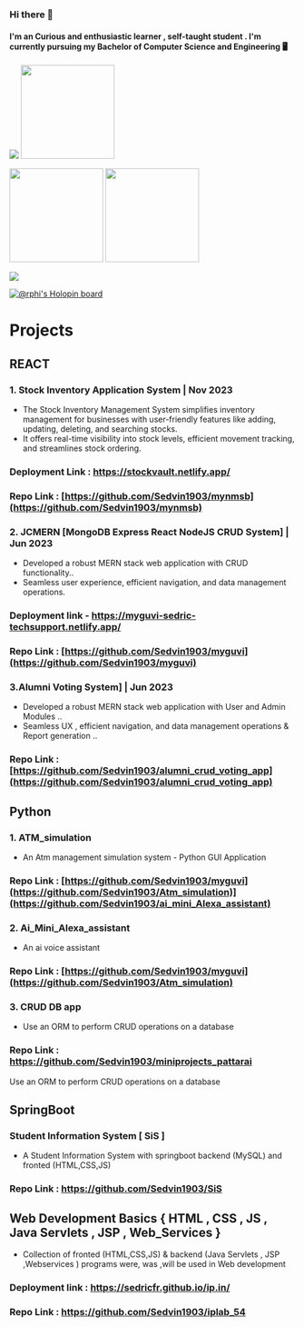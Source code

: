 ### Hi there 👋




  #### I'm an Curious and enthusiastic learner , self-taught student . I'm currently pursuing my Bachelor of Computer Science and Engineering 🖥
 


 <p align="left">
 <img  src="https://readme-typing-svg.herokuapp.com?font=Comic+Sans+MS&color=%237E09F7&size=20&center=true&lines=Welcome+to+my+Github+Profile"  >
<img  src="https://media.giphy.com/media/3o7abooVPgeGpknXpu/giphy.gif"  & height="165">
</p>

<p>
<!-- ![Sedric's GitHub stats] -->
  <img src=https://github-readme-stats.vercel.app/api?username=Sedvin1903&show_icons=true&theme=tokyonight &border=444" height="165">

 <!-- ![Sedric's GitHub Streak Stats] -->
  <img src="http://github-readme-streak-stats.herokuapp.com?user=Sedvin1903&theme=tokyonight&border=444" height="165"> 
                                                                                                                     
                                                                                                                     
                                                                                                                     
</p>
<!-- [![Top Langs] -->
 <img src= https://github-readme-stats.vercel.app/api/top-langs/?username=Sedvin1903&theme=tokyonight&layout=compact>
                                                                                                                     
   [![@rphi's Holopin board](https://holopin.io/api/user/board?user=sedvin1903)](https://holopin.io/@sedvin1903)                                                                                                                  
# Projects 

## REACT
### 1. Stock Inventory Application System | Nov 2023
   - The Stock Inventory Management System simplifies inventory management for businesses with user-friendly features like adding, updating, deleting, and searching stocks.
   - It offers real-time visibility into stock levels, efficient movement tracking, and streamlines stock ordering.
### Deployment Link : https://stockvault.netlify.app/
### Repo Link       : [https://github.com/Sedvin1903/mynmsb](https://github.com/Sedvin1903/mynmsb)
### 2. JCMERN [MongoDB Express React NodeJS CRUD System] | Jun 2023 
   - Developed a robust MERN stack web application with CRUD functionality..
   - Seamless user experience, efficient navigation, and data management operations.
### Deployment link - https://myguvi-sedric-techsupport.netlify.app/
### Repo Link       : [https://github.com/Sedvin1903/myguvi](https://github.com/Sedvin1903/myguvi)
### 3.Alumni Voting System] | Jun 2023 
   - Developed a robust MERN stack web application with User and Admin Modules ..
   - Seamless UX , efficient navigation, and data management operations & Report generation ..
### Repo Link       : [https://github.com/Sedvin1903/alumni_crud_voting_app](https://github.com/Sedvin1903/alumni_crud_voting_app)

## Python
### 1. ATM_simulation
  - An Atm management simulation system - Python GUI Application
### Repo Link       : [https://github.com/Sedvin1903/myguvi](https://github.com/Sedvin1903/Atm_simulation)](https://github.com/Sedvin1903/ai_mini_Alexa_assistant)
### 2. Ai_Mini_Alexa_assistant
  - An ai voice assistant
### Repo Link       : [https://github.com/Sedvin1903/myguvi](https://github.com/Sedvin1903/Atm_simulation)
### 3. CRUD DB app
  - Use an ORM to perform CRUD operations on a database
### Repo Link       : https://github.com/Sedvin1903/miniprojects_pattarai

Use an ORM to perform CRUD operations on a database

## SpringBoot
### Student Information System [ SiS ] 
- A Student Information System with springboot backend (MySQL) and fronted (HTML,CSS,JS) 
### Repo Link       : https://github.com/Sedvin1903/SiS

## Web Development Basics { HTML , CSS , JS , Java Servlets , JSP , Web_Services } 
- Collection of fronted (HTML,CSS,JS) & backend (Java Servlets , JSP ,Webservices ) programs were, was ,will be used in Web development
### Deployment link : https://sedricfr.github.io/ip.in/
### Repo Link       : https://github.com/Sedvin1903/iplab_54


